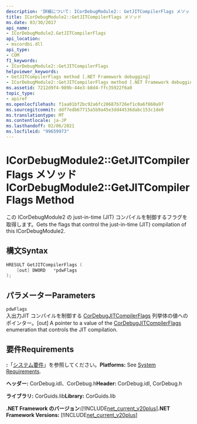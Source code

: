 ```yaml
---
description: '詳細について: ICorDebugModule2:: GetJITCompilerFlags メソッド'
title: ICorDebugModule2::GetJITCompilerFlags メソッド
ms.date: 03/30/2017
api_name:
- ICorDebugModule2.GetJITCompilerFlags
api_location:
- mscordbi.dll
api_type:
- COM
f1_keywords:
- ICorDebugModule2::GetJITCompilerFlags
helpviewer_keywords:
- GetJITCompilerFlags method [.NET Framework debugging]
- ICorDebugModule2::GetJITCompilerFlags method [.NET Framework debugging]
ms.assetid: 7212d9f4-989b-44e3-b8d4-ffc35922f6a0
topic_type:
- apiref
ms.openlocfilehash: f1aa01bf2bc92a6fc20687b726ef1c0a6f860a97
ms.sourcegitcommit: ddf7edb67715a5b9a45e3dd44536dabc153c1de0
ms.translationtype: MT
ms.contentlocale: ja-JP
ms.lasthandoff: 02/06/2021
ms.locfileid: "99659973"
---
```

# <a name="icordebugmodule2getjitcompilerflags-method"></a><span data-ttu-id="24c50-103">ICorDebugModule2::GetJITCompilerFlags メソッド</span><span class="sxs-lookup"><span data-stu-id="24c50-103">ICorDebugModule2::GetJITCompilerFlags Method</span></span>

<span data-ttu-id="24c50-104">この ICorDebugModule2 の just-in-time (JIT) コンパイルを制御するフラグを取得します。</span><span class="sxs-lookup"><span data-stu-id="24c50-104">Gets the flags that control the just-in-time (JIT) compilation of this ICorDebugModule2.</span></span>  
  
## <a name="syntax"></a><span data-ttu-id="24c50-105">構文</span><span class="sxs-lookup"><span data-stu-id="24c50-105">Syntax</span></span>  
  
```cpp  
HRESULT GetJITCompilerFlags (  
    [out] DWORD   *pdwFlags  
);  
```  
  
## <a name="parameters"></a><span data-ttu-id="24c50-106">パラメーター</span><span class="sxs-lookup"><span data-stu-id="24c50-106">Parameters</span></span>  

 `pdwFlags`  
 <span data-ttu-id="24c50-107">入出力JIT コンパイルを制御する [CorDebugJITCompilerFlags](cordebugjitcompilerflags-enumeration.md) 列挙体の値へのポインター。</span><span class="sxs-lookup"><span data-stu-id="24c50-107">[out] A pointer to a value of the [CorDebugJITCompilerFlags](cordebugjitcompilerflags-enumeration.md) enumeration that controls the JIT compilation.</span></span>  
  
## <a name="requirements"></a><span data-ttu-id="24c50-108">要件</span><span class="sxs-lookup"><span data-stu-id="24c50-108">Requirements</span></span>  

 <span data-ttu-id="24c50-109">**:**「[システム要件](../../get-started/system-requirements.md)」を参照してください。</span><span class="sxs-lookup"><span data-stu-id="24c50-109">**Platforms:** See [System Requirements](../../get-started/system-requirements.md).</span></span>  
  
 <span data-ttu-id="24c50-110">**ヘッダー:** CorDebug.idl、CorDebug.h</span><span class="sxs-lookup"><span data-stu-id="24c50-110">**Header:** CorDebug.idl, CorDebug.h</span></span>  
  
 <span data-ttu-id="24c50-111">**ライブラリ:** CorGuids.lib</span><span class="sxs-lookup"><span data-stu-id="24c50-111">**Library:** CorGuids.lib</span></span>  
  
 <span data-ttu-id="24c50-112">**.NET Framework のバージョン:**[!INCLUDE[net_current_v20plus](../../../../includes/net-current-v20plus-md.md)]</span><span class="sxs-lookup"><span data-stu-id="24c50-112">**.NET Framework Versions:** [!INCLUDE[net_current_v20plus](../../../../includes/net-current-v20plus-md.md)]</span></span>
